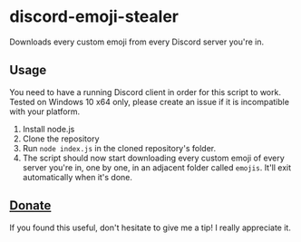 # discord-emoji-stealer

Downloads every custom emoji from every Discord server you're in.

## Usage

You need to have a running Discord client in order for this script to work.
Tested on Windows 10 x64 only, please create an issue if it is incompatible with your platform.

1. Install node.js
2. Clone the repository
3. Run `node index.js` in the cloned repository's folder.
4. The script should now start downloading every custom emoji of every server you're in, one by one, in an adjacent folder called `emojis`. It'll exit automatically when it's done.

## [Donate](https://paypal.me/Tenrys)

If you found this useful, don't hesitate to give me a tip! I really appreciate it.
